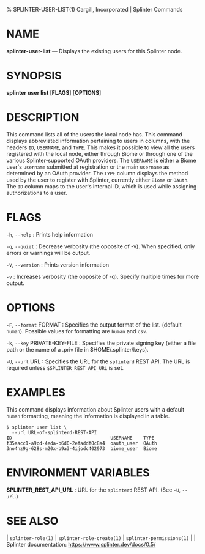 % SPLINTER-USER-LIST(1) Cargill, Incorporated | Splinter Commands
<!--
  Copyright 2018-2021 Cargill Incorporated
  Licensed under Creative Commons Attribution 4.0 International License
  https://creativecommons.org/licenses/by/4.0/
-->

NAME
====

**splinter-user-list** — Displays the existing users for this Splinter node.

SYNOPSIS
========
**splinter user list** \[**FLAGS**\] \[**OPTIONS**\]

DESCRIPTION
===========
This command lists all of the users the local node has. This command
displays abbreviated information pertaining to users in columns, with the
headers `ID`, `USERNAME`, and `TYPE`. This makes it possible to view all the
users registered with the local node, either through Biome or through one of
the various Splinter-supported OAuth providers. The `USERNAME` is either a
Biome user's `username` submitted at registration or the main `username` as
determined by an OAuth provider. The `TYPE` column displays the method used by
the user to register with Splinter, currently either `Biome` or `OAuth`. The
`ID` column maps to the user's internal ID, which is used while assigning
authorizations to a user.

FLAGS
=====
`-h`, `--help`
: Prints help information

`-q`, `--quiet`
: Decrease verbosity (the opposite of -v). When specified, only errors or
  warnings will be output.

`-V`, `--version`
: Prints version information

`-v`
: Increases verbosity (the opposite of -q). Specify multiple times for more
  output.

OPTIONS
=======
`-F`, `--format` FORMAT
: Specifies the output format of the list. (default `human`). Possible values
  for formatting are `human` and `csv`.

`-k`, `--key` PRIVATE-KEY-FILE
: Specifies the private signing key (either a file path or the name of a
  .priv file in $HOME/.splinter/keys).

`-U`, `--url` URL
: Specifies the URL for the `splinterd` REST API. The URL is required unless
  `$SPLINTER_REST_API_URL` is set.

EXAMPLES
========
This command displays information about Splinter users with a default `human`
formatting, meaning the information is displayed in a table.

```
$ splinter user list \
  --url URL-of-splinterd-REST-API
ID                                    USERNAME    TYPE
f35aacc1-a9cd-4eda-b6d0-2efaddf0c8a4  oauth_user  OAuth
3no4hz9g-628s-m20x-b9a3-4ijodc402973  biome_user  Biome
```

ENVIRONMENT VARIABLES
=====================
**SPLINTER_REST_API_URL**
: URL for the `splinterd` REST API. (See `-U`, `--url`.)

SEE ALSO
========
| `splinter-role(1)`
| `splinter-role-create(1)`
| `splinter-permissions(1)`
|
| Splinter documentation: https://www.splinter.dev/docs/0.5/
